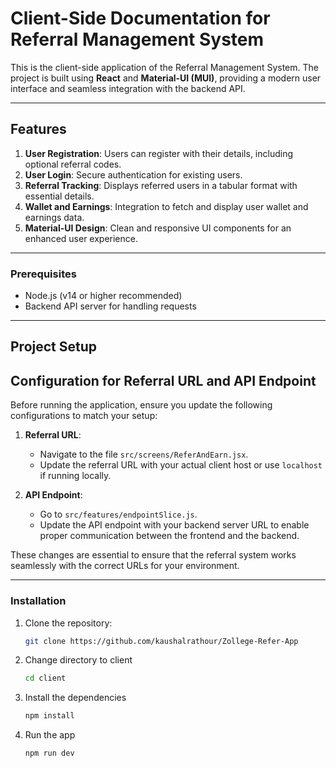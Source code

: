 # Client-Side Documentation for Referral Management System

This is the client-side application of the Referral Management System. The project is built using **React** and **Material-UI (MUI)**, providing a modern user interface and seamless integration with the backend API.

---

## Features

1. **User Registration**: Users can register with their details, including optional referral codes.
2. **User Login**: Secure authentication for existing users.
3. **Referral Tracking**: Displays referred users in a tabular format with essential details.
4. **Wallet and Earnings**: Integration to fetch and display user wallet and earnings data.
5. **Material-UI Design**: Clean and responsive UI components for an enhanced user experience.

---

### Prerequisites

- Node.js (v14 or higher recommended)
- Backend API server for handling requests

---

## Project Setup

## Configuration for Referral URL and API Endpoint

Before running the application, ensure you update the following configurations to match your setup:

1. **Referral URL**:

   - Navigate to the file `src/screens/ReferAndEarn.jsx`.
   - Update the referral URL with your actual client host or use `localhost` if running locally.

2. **API Endpoint**:
   - Go to `src/features/endpointSlice.js`.
   - Update the API endpoint with your backend server URL to enable proper communication between the frontend and the backend.

These changes are essential to ensure that the referral system works seamlessly with the correct URLs for your environment.

---

### Installation

1. Clone the repository:

   ```bash
   git clone https://github.com/kaushalrathour/Zollege-Refer-App

   ```

2. Change directory to client
   ```bash
   cd client
   ```
3. Install the dependencies

   ```bash
   npm install
   ```

4. Run the app
   ```bash
   npm run dev
   ```
